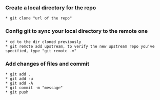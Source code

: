 ### Create a local directory for the repo 
    * git clone "url of the repo"
### Config git to sync your local directory to the remote one
    * cd to the dir cloned previously
    * git remote add upstream, to verify the new upstream repo you've specified, type "git remote -v"
### Add changes of files and commit
    * git add .
    * git add -u
    * git add -A
    * git commit -m "message"
    * git push